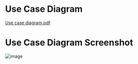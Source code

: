 # Use Case Diagram 

[Use case diagram.pdf](https://github.com/user-attachments/files/19275694/Use.case.diagram.pdf)

# Use Case Diagram Screenshot
![image](https://github.com/user-attachments/assets/f64e64d9-1970-4aa7-b1ef-23acf4e66ff4)

